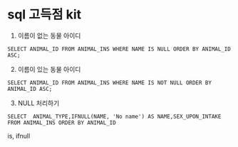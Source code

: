 # sql 고득점 kit

1. 이름이 없는 동물 아이디

```mysql
SELECT ANIMAL_ID FROM ANIMAL_INS WHERE NAME IS NULL ORDER BY ANIMAL_ID ASC;
```



2. 이름이 있는 동물 아이디

```mysql
SELECT ANIMAL_ID FROM ANIMAL_INS WHERE NAME IS NOT NULL ORDER BY ANIMAL_ID ASC;
```



3. NULL 처리하기

```mysql
SELECT  ANIMAL_TYPE,IFNULL(NAME, 'No name') AS NAME,SEX_UPON_INTAKE FROM ANIMAL_INS ORDER BY ANIMAL_ID
```



is, ifnull
